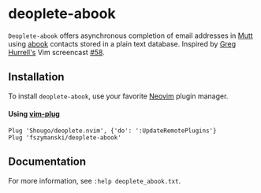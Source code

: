 # deoplete-abook

`Deoplete-abook` offers asynchronous completion of email addresses in [Mutt](http://www.mutt.org/) using [abook](http://abook.sourceforge.net/) contacts stored in a plain text database.
Inspired by [Greg Hurrell's](https://github.com/wincent) Vim screencast [#58](https://www.youtube.com/watch?v=BNnSjJOpXDk).

## Installation

To install `deoplete-abook`, use your favorite [Neovim](https://neovim.io/) plugin manager.

#### Using [vim-plug](https://github.com/junegunn/vim-plug)

```vim
Plug 'Shougo/deoplete.nvim', {'do': ':UpdateRemotePlugins'}
Plug 'fszymanski/deoplete-abook'
```

## Documentation

For more information, see `:help deoplete_abook.txt`.
